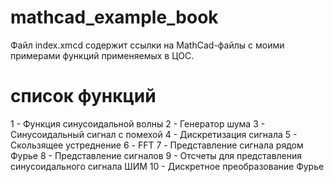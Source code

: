 # mathcad_example_book
 
Файл index.xmcd содержит ссылки на MathCad-файлы с моими примерами функций применяемых в ЦОС.

# список функций

1 - Функция синусоидальной волны
2 - Генератор шума
3 - Синусоидальный сигнал с помехой
4 - Дискретизация сигнала
5 - Скользящее устреднение
6 - FFT
7 - Представление сигнала рядом Фурье
8 - Представление сигналов
9 - Отсчеты для представления синусоидального сигнала ШИМ
10 - Дискретное преобразование Фурье